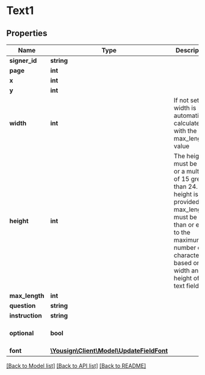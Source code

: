 # Text1

## Properties
Name | Type | Description | Notes
------------ | ------------- | ------------- | -------------
**signer_id** | **string** |  | [optional] 
**page** | **int** |  | [optional] 
**x** | **int** |  | [optional] 
**y** | **int** |  | [optional] 
**width** | **int** | If not set, the width is automatically calculated with the max_length value | [optional] 
**height** | **int** | The height must be 24 or a multiple of 15 greater than 24. If height is provided, max_length must be less than or equal to the maximum number of characters based on the width and height of the text field. | [optional] 
**max_length** | **int** |  | [optional] 
**question** | **string** |  | [optional] 
**instruction** | **string** |  | [optional] 
**optional** | **bool** |  | [optional] [default to false]
**font** | [**\Yousign\Client\Model\UpdateFieldFont**](UpdateFieldFont.md) |  | [optional] 

[[Back to Model list]](../../README.md#documentation-for-models) [[Back to API list]](../../README.md#documentation-for-api-endpoints) [[Back to README]](../../README.md)
